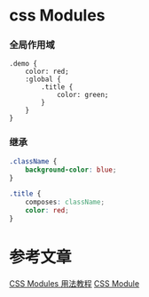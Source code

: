 # css Modules

### 全局作用域

```less
.demo {
    color: red;
    :global {
        .title {
            color: green;
        }
    }
}
```

### 继承

```css
.className {
    background-color: blue;
}

.title {
    composes: className;
    color: red;
}
```

# 参考文章

[CSS Modules 用法教程](https://www.ruanyifeng.com/blog/2016/06/css_modules.html)
[CSS Module](https://www.jianshu.com/p/35da48b0e5ed)

